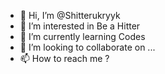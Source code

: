 - 👋 Hi, I’m @Shitterukryyk
- 👀 I’m interested in Be a Hitter
- 🌱 I’m currently learning Codes
- 💞️ I’m looking to collaborate on ...
- 📫 How to reach me ?

<!---
Shitterukryyk/Shitterukryyk is a ✨ special ✨ repository because its `README.md` (this file) appears on your GitHub profile.
You can click the Preview link to take a look at your changes.
--->
